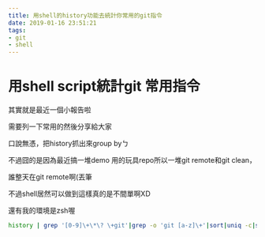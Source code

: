```yaml
---
title: 用shell的history功能去統計你常用的git指令
date: 2019-01-16 23:51:21
tags:
- git
- shell
---
```


# 用shell script統計git 常用指令

其實就是最近一個小報告啦

需要列一下常用的然後分享給大家

口說無憑，把history抓出來group byㄅ

不過囧的是因為最近搞一堆demo 用的玩具repo所以一堆git remote和git clean，

誰整天在git remote啊(丟筆

不過shell居然可以做到這樣真的是不間單啊XD

還有我的環境是zsh喔

```sh
history | grep '[0-9]\+\*\? \+git'|grep -o 'git [a-z]\+'|sort|uniq -c|sort -n -k 1
```
